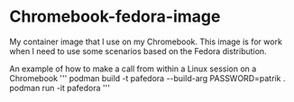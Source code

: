 # Chromebook-fedora-image
My container image that I use on my Chromebook.
This image is for work when I need to use some scenarios based on the Fedora distribution.

An example of how to make a call from within a Linux session on a Chromebook
'''
podman build -t pafedora --build-arg PASSWORD=patrik .
podman run -it pafedora
'''
